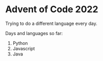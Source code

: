 # Advent of Code 2022

Trying to do a different language every day.

Days and languages so far:

1. Python
2. Javascript
3. Java
